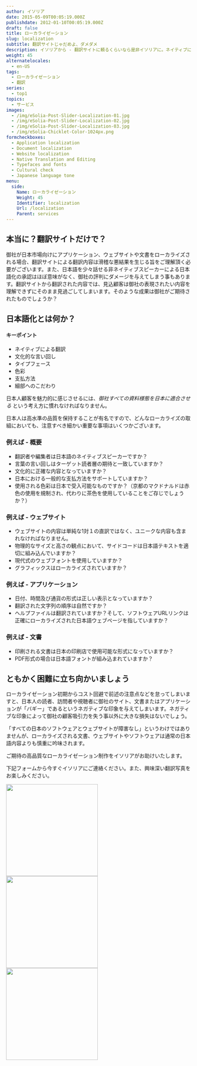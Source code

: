 ```yaml
---
author: イソリア
date: 2015-05-09T00:05:19.000Z
publishdate: 2012-01-10T00:05:19.000Z
draft: false
title: ローカライゼーション
slug: localization
subtitle: 翻訳サイトじゃだめよ、ダメダメ
description: イソリアから - 翻訳サイトに頼るくらいなら是非イソリアに。ネイティブによって整合性のとれたローカライゼーションを様々な分野で
weight: 45
alternatelocales:
  - en-US
tags:
  - ローカライゼーション
  - 翻訳
series:
  - top1
topics:
  - サービス
images:
  - /img/eSolia-Post-Slider-Localization-01.jpg
  - /img/eSolia-Post-Slider-Localization-02.jpg
  - /img/eSolia-Post-Slider-Localization-03.jpg
  - /img/eSolia-Chicklet-Color-1024px.png
formcheckboxes:
  - Application localization
  - Document localization
  - Website localization
  - Native Translation and Editing
  - Typefaces and fonts
  - Cultural check
  - Japanese language tone
menu:
  side:
    Name: ローカライゼーション
    Weight: 45
    Identifier: localization
    Url: /localization
    Parent: services
---
```


## 本当に？翻訳サイトだけで？

御社が日本市場向けにアプリケーション、ウェブサイトや文書をローカライズされる場合、翻訳サイトによる翻訳内容は滑稽な悪結果を生じる旨をご理解頂く必要がございます。また、日本語を少々話せる非ネイティブスピーカーによる日本語化の承認はほぼ意味がなく、御社の評判にダメージを与えてしまう事もあります。翻訳サイトから翻訳された内容では、見込顧客は御社の表現されたい内容を理解できずにそのまま見過ごしてしまいます。そのような成果は御社がご期待されたものでしょうか？

## 日本語化とは何か？ 

<div class="esolia-card-panel cyan darken-4 z-depth-1">
  <h4 class="center green-text text-accent-3">キーポイント</h4>
    <ul>
      <li class="white-text">ネイティブによる翻訳</li>
      <li class="white-text">文化的な言い回し</li>
      <li class="white-text">タイプフェース</li>
      <li class="white-text">色彩</li>
      <li class="white-text">支払方法</li>
      <li class="white-text">細部へのこだわり</li>
    </ul>
</div>

日本人顧客を魅力的に感じさせるには、_御社すべての資料様態を日本に適合させる_ という考え方に慣れなければなりません。

日本人は高水準の品質を保持することが有名ですので、どんなローカライズの取組においても、注意すべき細かい重要な事項はいくつかございます。

### 例えば - 概要　

* 翻訳者や編集者は日本語のネイティブスピーカーですか？
* 言葉の言い回しはターゲット読者層の期待と一致していますか？
* 文化的に正確な内容となっていますか？
* 日本における一般的な支払方法をサポートしていますか？
* 使用される色彩は日本で受入可能なものですか？（京都のマクドナルドは赤色の使用を規制され、代わりに茶色を使用していることをご存じでしょうか？）

### 例えば - ウェブサイト 

* ウェブサイトの内容は単純な1対１の直訳ではなく、ユニークな内容も含まれなければなりません。
* 物理的なサイズと高さの観点において、サイドコードは日本語テキストを適切に組み込んでいますか？
* 現代式のウェブフォントを使用していますか？
* グラフィックスはローカライズされていますか？

### 例えば - アプリケーション 

* 日付、時間及び通貨の形式は正しい表示となっていますか？
* 翻訳された文字列の順序は自然ですか？
* ヘルプファイルは翻訳されていますか？そして、ソフトウェアURLリンクは正確にローカライズされた日本語ウェブページを指していますか？

### 例えば - 文書　

* 印刷される文書は日本の印刷店で使用可能な形式になっていますか？
* PDF形式の場合は日本語フォントが組み込まれていますか？

## ともかく困難に立ち向かいましょう

ローカライゼーション初期からコスト回避で前述の注意点などを怠ってしまいますと、日本人の読者、訪問者や視聴者に御社のサイト、文書またはアプリケーションが「バギー」であるというネガティブな印象を与えてしまいます。ネガティブな印象によって御社の顧客吸引力を失う事以外に大きな損失はないでしょう。

「すべての日本のソフトウェアとウェブサイトが障害なし」というわけではありませんが、ローカライズされる文書、ウェブサイトやソフトウェアは通常の日本語内容よりも慎重に吟味されます。

ご期待の高品質なローカライゼーション制作をイソリアがお助けいたします。

下記フォームから今すぐイソリアにご連絡ください。また、興味深い翻訳写真をお楽しみください。


<div class="row">
  <div class="col s12 m6 l4"><img class="materialboxed" data-caption="Washlet sit deeply - by eSolia Inc." width="250" src="/img/eSolia-Post-Slider-Localization-01.jpg"></div>
  <div class="col s12 m6 l4"><img class="materialboxed" data-caption="Shank's pony - by eSolia Inc." width="250" src="/img/eSolia-Post-Slider-Localization-02.jpg"></div>
  <div class="col s12 m6 l4"><img class="materialboxed" data-caption="Whoopie pie - by eSolia Inc." width="250" src="/img/eSolia-Post-Slider-Localization-03.jpg"></div>
</div>
